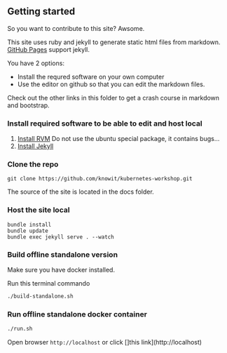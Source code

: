 
## Getting started

So you want to contribute to this site? Awsome.

This site uses ruby and jekyll to generate static html files from markdown.
[GitHub Pages](https://pages.github.com) support jekyll.

You have 2 options:
* Install the requred software on your own computer
* Use the editor on github so that you can edit the markdown files.

Check out the other links in this folder to get a crash course in markdown and bootstrap.

### Install required software to be able to edit and host local
1. [Install RVM](https://rvm.io/rvm/install) Do not use the ubuntu special package, it contains bugs...
2. [Install Jekyll](https://jekyllrb.com/) 

### Clone the repo

```
git clone https://github.com/knowit/kubernetes-workshop.git
```

The source of the site is located in the docs folder. 

### Host the site local
```
bundle install
bundle update
bundle exec jekyll serve . --watch
```

### Build offline standalone version
Make sure you have docker installed.

Run this terminal commando

```bash
./build-standalone.sh
```

### Run offline standalone docker container
```bash
./run.sh

```
Open browser `http://localhost` or click []this link](http://localhost)
